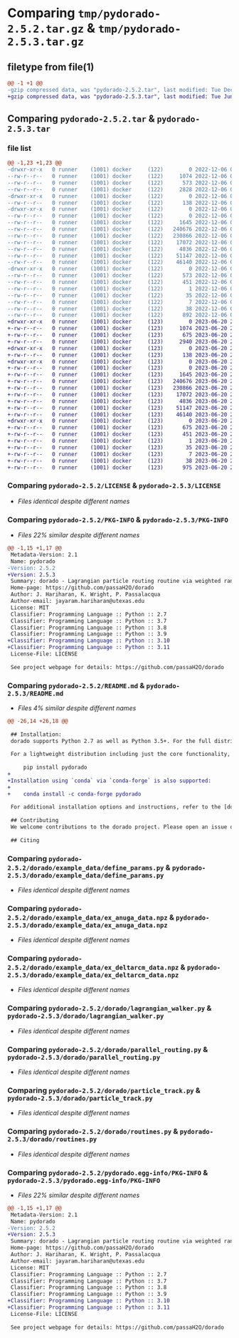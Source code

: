 # Comparing `tmp/pydorado-2.5.2.tar.gz` & `tmp/pydorado-2.5.3.tar.gz`

## filetype from file(1)

```diff
@@ -1 +1 @@
-gzip compressed data, was "pydorado-2.5.2.tar", last modified: Tue Dec  6 03:13:31 2022, max compression
+gzip compressed data, was "pydorado-2.5.3.tar", last modified: Tue Jun 20 20:55:55 2023, max compression
```

## Comparing `pydorado-2.5.2.tar` & `pydorado-2.5.3.tar`

### file list

```diff
@@ -1,23 +1,23 @@
-drwxr-xr-x   0 runner    (1001) docker     (122)        0 2022-12-06 03:13:31.743794 pydorado-2.5.2/
--rw-r--r--   0 runner    (1001) docker     (122)     1074 2022-12-06 03:13:03.000000 pydorado-2.5.2/LICENSE
--rw-r--r--   0 runner    (1001) docker     (122)      573 2022-12-06 03:13:31.743794 pydorado-2.5.2/PKG-INFO
--rw-r--r--   0 runner    (1001) docker     (122)     2828 2022-12-06 03:13:03.000000 pydorado-2.5.2/README.md
-drwxr-xr-x   0 runner    (1001) docker     (122)        0 2022-12-06 03:13:31.743794 pydorado-2.5.2/dorado/
--rw-r--r--   0 runner    (1001) docker     (122)      138 2022-12-06 03:13:03.000000 pydorado-2.5.2/dorado/__init__.py
-drwxr-xr-x   0 runner    (1001) docker     (122)        0 2022-12-06 03:13:31.743794 pydorado-2.5.2/dorado/example_data/
--rw-r--r--   0 runner    (1001) docker     (122)        0 2022-12-06 03:13:03.000000 pydorado-2.5.2/dorado/example_data/__init__.py
--rw-r--r--   0 runner    (1001) docker     (122)     1645 2022-12-06 03:13:03.000000 pydorado-2.5.2/dorado/example_data/define_params.py
--rw-r--r--   0 runner    (1001) docker     (122)   240676 2022-12-06 03:13:03.000000 pydorado-2.5.2/dorado/example_data/ex_anuga_data.npz
--rw-r--r--   0 runner    (1001) docker     (122)   230866 2022-12-06 03:13:03.000000 pydorado-2.5.2/dorado/example_data/ex_deltarcm_data.npz
--rw-r--r--   0 runner    (1001) docker     (122)    17072 2022-12-06 03:13:03.000000 pydorado-2.5.2/dorado/lagrangian_walker.py
--rw-r--r--   0 runner    (1001) docker     (122)     4836 2022-12-06 03:13:03.000000 pydorado-2.5.2/dorado/parallel_routing.py
--rw-r--r--   0 runner    (1001) docker     (122)    51147 2022-12-06 03:13:03.000000 pydorado-2.5.2/dorado/particle_track.py
--rw-r--r--   0 runner    (1001) docker     (122)    46140 2022-12-06 03:13:03.000000 pydorado-2.5.2/dorado/routines.py
-drwxr-xr-x   0 runner    (1001) docker     (122)        0 2022-12-06 03:13:31.743794 pydorado-2.5.2/pydorado.egg-info/
--rw-r--r--   0 runner    (1001) docker     (122)      573 2022-12-06 03:13:31.000000 pydorado-2.5.2/pydorado.egg-info/PKG-INFO
--rw-r--r--   0 runner    (1001) docker     (122)      451 2022-12-06 03:13:31.000000 pydorado-2.5.2/pydorado.egg-info/SOURCES.txt
--rw-r--r--   0 runner    (1001) docker     (122)        1 2022-12-06 03:13:31.000000 pydorado-2.5.2/pydorado.egg-info/dependency_links.txt
--rw-r--r--   0 runner    (1001) docker     (122)       35 2022-12-06 03:13:31.000000 pydorado-2.5.2/pydorado.egg-info/requires.txt
--rw-r--r--   0 runner    (1001) docker     (122)        7 2022-12-06 03:13:31.000000 pydorado-2.5.2/pydorado.egg-info/top_level.txt
--rw-r--r--   0 runner    (1001) docker     (122)       38 2022-12-06 03:13:31.743794 pydorado-2.5.2/setup.cfg
--rw-r--r--   0 runner    (1001) docker     (122)      892 2022-12-06 03:13:03.000000 pydorado-2.5.2/setup.py
+drwxr-xr-x   0 runner    (1001) docker     (123)        0 2023-06-20 20:55:55.292387 pydorado-2.5.3/
+-rw-r--r--   0 runner    (1001) docker     (123)     1074 2023-06-20 20:55:23.000000 pydorado-2.5.3/LICENSE
+-rw-r--r--   0 runner    (1001) docker     (123)      675 2023-06-20 20:55:55.292387 pydorado-2.5.3/PKG-INFO
+-rw-r--r--   0 runner    (1001) docker     (123)     2940 2023-06-20 20:55:23.000000 pydorado-2.5.3/README.md
+drwxr-xr-x   0 runner    (1001) docker     (123)        0 2023-06-20 20:55:55.292387 pydorado-2.5.3/dorado/
+-rw-r--r--   0 runner    (1001) docker     (123)      138 2023-06-20 20:55:23.000000 pydorado-2.5.3/dorado/__init__.py
+drwxr-xr-x   0 runner    (1001) docker     (123)        0 2023-06-20 20:55:55.292387 pydorado-2.5.3/dorado/example_data/
+-rw-r--r--   0 runner    (1001) docker     (123)        0 2023-06-20 20:55:23.000000 pydorado-2.5.3/dorado/example_data/__init__.py
+-rw-r--r--   0 runner    (1001) docker     (123)     1645 2023-06-20 20:55:23.000000 pydorado-2.5.3/dorado/example_data/define_params.py
+-rw-r--r--   0 runner    (1001) docker     (123)   240676 2023-06-20 20:55:23.000000 pydorado-2.5.3/dorado/example_data/ex_anuga_data.npz
+-rw-r--r--   0 runner    (1001) docker     (123)   230866 2023-06-20 20:55:23.000000 pydorado-2.5.3/dorado/example_data/ex_deltarcm_data.npz
+-rw-r--r--   0 runner    (1001) docker     (123)    17072 2023-06-20 20:55:23.000000 pydorado-2.5.3/dorado/lagrangian_walker.py
+-rw-r--r--   0 runner    (1001) docker     (123)     4836 2023-06-20 20:55:23.000000 pydorado-2.5.3/dorado/parallel_routing.py
+-rw-r--r--   0 runner    (1001) docker     (123)    51147 2023-06-20 20:55:23.000000 pydorado-2.5.3/dorado/particle_track.py
+-rw-r--r--   0 runner    (1001) docker     (123)    46140 2023-06-20 20:55:23.000000 pydorado-2.5.3/dorado/routines.py
+drwxr-xr-x   0 runner    (1001) docker     (123)        0 2023-06-20 20:55:55.292387 pydorado-2.5.3/pydorado.egg-info/
+-rw-r--r--   0 runner    (1001) docker     (123)      675 2023-06-20 20:55:55.000000 pydorado-2.5.3/pydorado.egg-info/PKG-INFO
+-rw-r--r--   0 runner    (1001) docker     (123)      451 2023-06-20 20:55:55.000000 pydorado-2.5.3/pydorado.egg-info/SOURCES.txt
+-rw-r--r--   0 runner    (1001) docker     (123)        1 2023-06-20 20:55:55.000000 pydorado-2.5.3/pydorado.egg-info/dependency_links.txt
+-rw-r--r--   0 runner    (1001) docker     (123)       35 2023-06-20 20:55:55.000000 pydorado-2.5.3/pydorado.egg-info/requires.txt
+-rw-r--r--   0 runner    (1001) docker     (123)        7 2023-06-20 20:55:55.000000 pydorado-2.5.3/pydorado.egg-info/top_level.txt
+-rw-r--r--   0 runner    (1001) docker     (123)       38 2023-06-20 20:55:55.292387 pydorado-2.5.3/setup.cfg
+-rw-r--r--   0 runner    (1001) docker     (123)      975 2023-06-20 20:55:23.000000 pydorado-2.5.3/setup.py
```

### Comparing `pydorado-2.5.2/LICENSE` & `pydorado-2.5.3/LICENSE`

 * *Files identical despite different names*

### Comparing `pydorado-2.5.2/PKG-INFO` & `pydorado-2.5.3/PKG-INFO`

 * *Files 22% similar despite different names*

```diff
@@ -1,15 +1,17 @@
 Metadata-Version: 2.1
 Name: pydorado
-Version: 2.5.2
+Version: 2.5.3
 Summary: dorado - Lagrangian particle routing routine via weighted random walks
 Home-page: https://github.com/passaH2O/dorado
 Author: J. Hariharan, K. Wright, P. Passalacqua
 Author-email: jayaram.hariharan@utexas.edu
 License: MIT
 Classifier: Programming Language :: Python :: 2.7
 Classifier: Programming Language :: Python :: 3.7
 Classifier: Programming Language :: Python :: 3.8
 Classifier: Programming Language :: Python :: 3.9
+Classifier: Programming Language :: Python :: 3.10
+Classifier: Programming Language :: Python :: 3.11
 License-File: LICENSE
 
 See project webpage for details: https://github.com/passaH2O/dorado
```

### Comparing `pydorado-2.5.2/README.md` & `pydorado-2.5.3/README.md`

 * *Files 4% similar despite different names*

```diff
@@ -26,14 +26,18 @@
 
 ## Installation:
 dorado supports Python 2.7 as well as Python 3.5+. For the full distribution including examples, clone this repository using `git clone` and run `python setup.py install` from the cloned directory. To test this "full" installation, you must first install `pytest` via `pip install pytest`. Then from the cloned directory the command `pytest` can be run to ensure that your installed distribution passes all of the unit tests.
 
 For a lightweight distribution including just the core functionality, use `pip` to install via PyPI:
 
     pip install pydorado
+    
+Installation using `conda` via `conda-forge` is also supported:
+
+    conda install -c conda-forge pydorado
 
 For additional installation options and instructions, refer to the [documentation](https://passah2o.github.io/dorado/install/index.html).
 
 ## Contributing
 We welcome contributions to the dorado project. Please open an issue or a pull request if there is functionality you would like to see or propose. Refer to our [contributing guide](https://passah2o.github.io/dorado/misc/contributing.html) for more information.
 
 ## Citing
```

### Comparing `pydorado-2.5.2/dorado/example_data/define_params.py` & `pydorado-2.5.3/dorado/example_data/define_params.py`

 * *Files identical despite different names*

### Comparing `pydorado-2.5.2/dorado/example_data/ex_anuga_data.npz` & `pydorado-2.5.3/dorado/example_data/ex_anuga_data.npz`

 * *Files identical despite different names*

### Comparing `pydorado-2.5.2/dorado/example_data/ex_deltarcm_data.npz` & `pydorado-2.5.3/dorado/example_data/ex_deltarcm_data.npz`

 * *Files identical despite different names*

### Comparing `pydorado-2.5.2/dorado/lagrangian_walker.py` & `pydorado-2.5.3/dorado/lagrangian_walker.py`

 * *Files identical despite different names*

### Comparing `pydorado-2.5.2/dorado/parallel_routing.py` & `pydorado-2.5.3/dorado/parallel_routing.py`

 * *Files identical despite different names*

### Comparing `pydorado-2.5.2/dorado/particle_track.py` & `pydorado-2.5.3/dorado/particle_track.py`

 * *Files identical despite different names*

### Comparing `pydorado-2.5.2/dorado/routines.py` & `pydorado-2.5.3/dorado/routines.py`

 * *Files identical despite different names*

### Comparing `pydorado-2.5.2/pydorado.egg-info/PKG-INFO` & `pydorado-2.5.3/pydorado.egg-info/PKG-INFO`

 * *Files 22% similar despite different names*

```diff
@@ -1,15 +1,17 @@
 Metadata-Version: 2.1
 Name: pydorado
-Version: 2.5.2
+Version: 2.5.3
 Summary: dorado - Lagrangian particle routing routine via weighted random walks
 Home-page: https://github.com/passaH2O/dorado
 Author: J. Hariharan, K. Wright, P. Passalacqua
 Author-email: jayaram.hariharan@utexas.edu
 License: MIT
 Classifier: Programming Language :: Python :: 2.7
 Classifier: Programming Language :: Python :: 3.7
 Classifier: Programming Language :: Python :: 3.8
 Classifier: Programming Language :: Python :: 3.9
+Classifier: Programming Language :: Python :: 3.10
+Classifier: Programming Language :: Python :: 3.11
 License-File: LICENSE
 
 See project webpage for details: https://github.com/passaH2O/dorado
```

